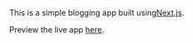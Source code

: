 This is a simple blogging app built using[Next.js](https://nextjs.org/learn).

Preview the live app [here](https://nextjs-blog-nine-zeta.vercel.app/).

